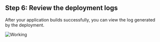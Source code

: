 <!-- post: -->


## Step 6: Review the deployment logs

After your application builds successfully, you can view the log generated by the deployment.

![Working](http://assets.cloud66.com/help/images/first_stack_preparing.png)

